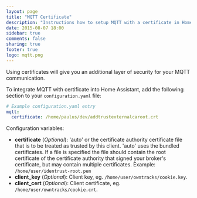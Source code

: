 ```yaml
---
layout: page
title: "MQTT Certificate"
description: "Instructions how to setup MQTT with a certificate in Home Assistant."
date: 2015-08-07 18:00
sidebar: true
comments: false
sharing: true
footer: true
logo: mqtt.png
---
```


Using certificates will give you an additional layer of security for your MQTT communication. 

To integrate MQTT with certificate into Home Assistant, add the following section to your `configuration.yaml` file:

```yaml
# Example configuration.yaml entry
mqtt:
  certificate: /home/paulus/dev/addtrustexternalcaroot.crt
```

Configuration variables:

- **certificate** (*Optional*): 'auto' or the certificate authority certificate file that is to be treated as trusted by this client. 'auto' uses the bundled certificates. If a file is specified the file should contain the root certificate of the certificate authority that signed your broker's certificate, but may contain multiple certificates. Example: `/home/user/identrust-root.pem`
- **client_key** (*Optional*): Client key, eg. `/home/user/owntracks/cookie.key`.
- **client_cert** (*Optional*): Client certificate, eg. `/home/user/owntracks/cookie.crt`.


